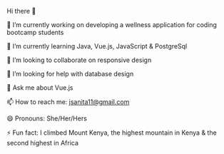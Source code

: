 Hi there 👋

🔭 I’m currently working on developing a wellness application for coding bootcamp students  

🌱 I’m currently learning Java, Vue.js, JavaScript & PostgreSql  

👯 I’m looking to collaborate on responsive design  

🤔 I’m looking for help with database design  

💬 Ask me about Vue.js  

📫 How to reach me: jsanita11@gmail.com  

😄 Pronouns: She/Her/Hers  

⚡ Fun fact: I climbed Mount Kenya, the highest mountain in Kenya & the second highest in Africa  

